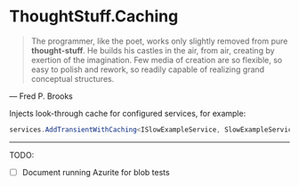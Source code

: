 # ThoughtStuff.Caching

> The programmer, like the poet, works only slightly removed from pure **thought-stuff**. 
> He builds his castles in the air, from air, creating by exertion of the imagination. 
> Few media of creation are so flexible, so easy to polish and rework, 
> so readily capable of realizing grand conceptual structures.

&mdash; Fred P. Brooks

Injects look-through cache for configured services, for example:

```cs
services.AddTransientWithCaching<ISlowExampleService, SlowExampleService, int>();
```


---

TODO: 

- [ ] Document running Azurite for blob tests
